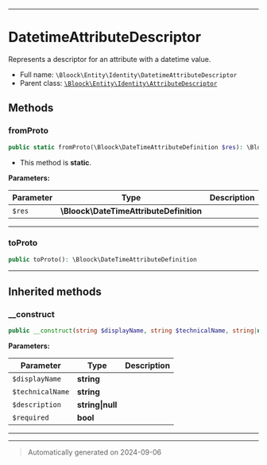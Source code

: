 ***

# DatetimeAttributeDescriptor

Represents a descriptor for an attribute with a datetime value.



* Full name: `\Bloock\Entity\Identity\DatetimeAttributeDescriptor`
* Parent class: [`\Bloock\Entity\Identity\AttributeDescriptor`](./AttributeDescriptor.md)




## Methods


### fromProto



```php
public static fromProto(\Bloock\DateTimeAttributeDefinition $res): \Bloock\Entity\Identity\DatetimeAttributeDescriptor
```



* This method is **static**.




**Parameters:**

| Parameter | Type | Description |
|-----------|------|-------------|
| `$res` | **\Bloock\DateTimeAttributeDefinition** |  |





***

### toProto



```php
public toProto(): \Bloock\DateTimeAttributeDefinition
```












***


## Inherited methods


### __construct



```php
public __construct(string $displayName, string $technicalName, string|null $description, bool $required): mixed
```








**Parameters:**

| Parameter | Type | Description |
|-----------|------|-------------|
| `$displayName` | **string** |  |
| `$technicalName` | **string** |  |
| `$description` | **string&#124;null** |  |
| `$required` | **bool** |  |





***


***
> Automatically generated on 2024-09-06
